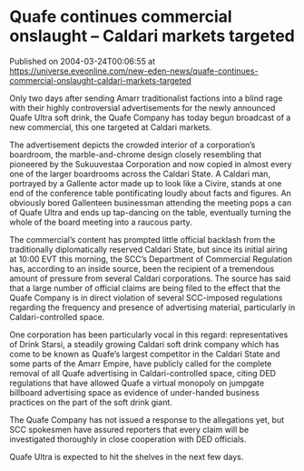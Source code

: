 # Quafe continues commercial onslaught – Caldari markets targeted
Published on 2004-03-24T00:06:55 at https://universe.eveonline.com/new-eden-news/quafe-continues-commercial-onslaught-caldari-markets-targeted

Only two days after sending Amarr traditionalist factions into a blind rage with their highly controversial advertisements for the newly announced Quafe Ultra soft drink, the Quafe Company has today begun broadcast of a new commercial, this one targeted at Caldari markets.  
  
The advertisement depicts the crowded interior of a corporation’s boardroom, the marble-and-chrome design closely resembling that pioneered by the Sukuuvestaa Corporation and now copied in almost every one of the larger boardrooms across the Caldari State. A Caldari man, portrayed by a Gallente actor made up to look like a Civire, stands at one end of the conference table pontificating loudly about facts and figures. An obviously bored Gallenteen businessman attending the meeting pops a can of Quafe Ultra and ends up tap-dancing on the table, eventually turning the whole of the board meeting into a raucous party.   
  
The commercial’s content has prompted little official backlash from the traditionally diplomatically reserved Caldari State, but since its initial airing at 10:00 EVT this morning, the SCC’s Department of Commercial Regulation has, according to an inside source, been the recipient of a tremendous amount of pressure from several Caldari corporations. The source has said that a large number of official claims are being filed to the effect that the Quafe Company is in direct violation of several SCC-imposed regulations regarding the frequency and presence of advertising material, particularly in Caldari-controlled space.   
  
One corporation has been particularly vocal in this regard: representatives of Drink Starsi, a steadily growing Caldari soft drink company which has come to be known as Quafe’s largest competitor in the Caldari State and some parts of the Amarr Empire, have publicly called for the complete removal of all Quafe advertising in Caldari-controlled space, citing DED regulations that have allowed Quafe a virtual monopoly on jumpgate billboard advertising space as evidence of under-handed business practices on the part of the soft drink giant.   
  
The Quafe Company has not issued a response to the allegations yet, but SCC spokesmen have assured reporters that every claim will be investigated thoroughly in close cooperation with DED officials.   
  
Quafe Ultra is expected to hit the shelves in the next few days.

